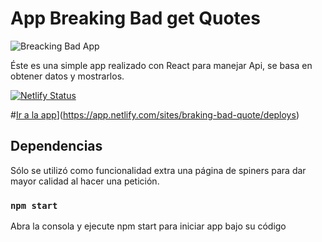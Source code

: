 # App Breaking Bad get Quotes
![Breacking Bad App](https://user-images.githubusercontent.com/78183135/132366039-c3255f87-faa0-49ec-b63e-0170ea8f167f.gif)

Éste es una simple app realizado con React para manejar Api, se basa en obtener datos y mostrarlos. 

[![Netlify Status](https://api.netlify.com/api/v1/badges/3b1e6004-9db9-41ed-99b3-8c76012efbd6/deploy-status)](https://app.netlify.com/sites/braking-bad-quote/deploys)

#[Ir a la app](https://api.netlify.com/api/v1/badges/3b1e6004-9db9-41ed-99b3-8c76012efbd6/deploy-status)](https://app.netlify.com/sites/braking-bad-quote/deploys)

## Dependencias

Sólo se utilizó como funcionalidad extra una página de spiners para dar mayor calidad al hacer una petición.

### `npm start`

Abra la consola y ejecute npm start para iniciar app bajo su código



